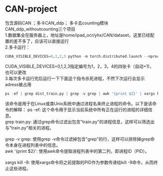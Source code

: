 # CAN-project
包含源码CAN ；多卡CAN_ddp； 多卡去counting模块CAN_ddp_withoutcounting三个项目<br>
1.数据集全在服务器上，地址是home/ipad_ocr/yhx/CAN/dataset，这里已经配置的差不多了，应该可以直接运行<br>
2.多卡运行： 
```python
CUDA_VISIBLE_DEVICES=0,1,2,3 python -m torch.distributed.launch --nproc_per_node=4 dist_train.py
```
CUDA_VISIBLE_DEVICES=0,1,2,3指定编号为1，2，3，4的四张卡（自动+1)，也可以更改<br>
3.每次多卡运行完后运行一下下面这个指令杀死进程，不然下次运行会显示adress被占用
```python
ps -ef | grep dist_train.py | grep -v grep | awk '{print $2}' | xargs kill -9
```

该命令是用于在Linux或类Unix系统中通过进程名来终止进程的命令。以下是该命令的解释：
  ps -ef: 这个命令用于显示当前系统中所有正在运行的进程的详细信息。<br>
  grep train.py: 通过grep命令过滤出包含"train.py"的进程信息，这样可以筛选出与"train.py"相关的进程。<br>  
  grep -v grep: 使用grep -v命令过滤掉包含"grep"的行，这样可以排除掉grep命令本身在进程列表中的信息。<br>
  awk '{print $2}': 使用awk命令提取进程列表中的第二列，即进程ID（PID）。<br>  
  xargs kill -9: 使用xargs命令将之前提取的PID作为参数传递给kill -9命令，从而终止这些进程。<br>
